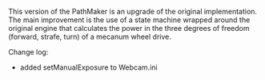This version of the PathMaker is an upgrade of the original implementation. The main improvement is the use of a state machine wrapped around the original engine that calculates the power in the three degrees of freedom (forward, strafe, turn) of a mecanum wheel drive.

Change log:

- added setManualExposure to Webcam.ini